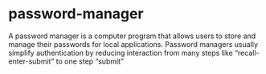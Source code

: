 # password-manager
A password manager is a computer program that allows users to store and manage their passwords for local applications. Password managers usually simplify authentication by reducing interaction from many steps like “recall-enter-submit” to one step “submit”
